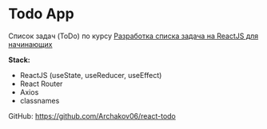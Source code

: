 # Todo App

Список задач (ToDo) по курсу [Разработка списка задача на ReactJS для начинающих](https://www.youtube.com/watch?v=PGZ6HtgSeio&list=PL0FGkDGJQjJGBcY_b625HqAKL4i5iNZGs)

**Stack:**

- ReactJS (useState, useReducer, useEffect)
- React Router
- Axios
- classnames

GitHub: https://github.com/Archakov06/react-todo